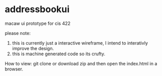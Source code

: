 # addressbookui
macaw ui prototype for cis 422

please note:
1. this is currently just a interactive wireframe, I intend to interativly improve the design. 
2. this is machine generated code so its crufty. 

How to view:
git clone or download zip and then open the index.html in a browser. 

